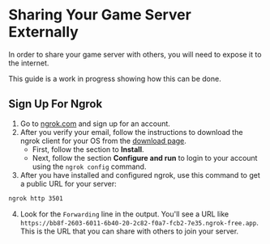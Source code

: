 # Sharing Your Game Server Externally

In order to share your game server with others, you will need to expose it to the internet.

This guide is a work in progress showing how this can be done.

## Sign Up For Ngrok

1. Go to [ngrok.com](https://ngrok.com/) and sign up for an account.
2. After you verify your email, follow the instructions to download the ngrok client for your OS from the [download page](https://download.ngrok.com/).
   - First, follow the section to **Install**.
   - Next, follow the section **Configure and run** to login to your account using the `ngrok config` command.
3. After you have installed and configured ngrok, use this command to get a public URL for your server:
```bash
ngrok http 3501
```
4. Look for the `Forwarding` line in the output. You'll see a URL like `https://bb8f-2603-6011-6b40-20-2c82-f0a7-fcb2-7e35.ngrok-free.app`. This is the URL that you can share with others to join your server.
